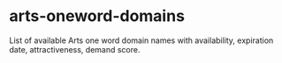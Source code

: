 # arts-oneword-domains
List of available Arts one word domain names with availability, expiration date, attractiveness, demand score.
